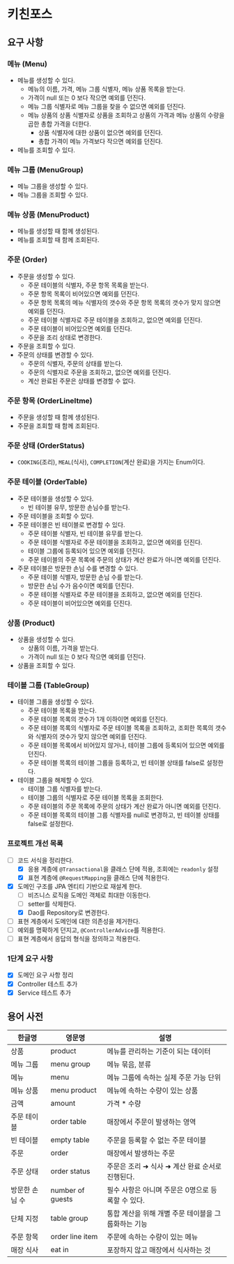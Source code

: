 # 키친포스

## 요구 사항

### 메뉴 (Menu)
- 메뉴를 생성할 수 있다.
  - 메뉴의 이름, 가격, 메뉴 그룹 식별자, 메뉴 상품 목록을 받는다.
  - 가격이 null 또는 0 보다 작으면 예외를 던진다.
  - 메뉴 그룹 식별자로 메뉴 그룹을 찾을 수 없으면 예외를 던진다.
  - 메뉴 상품의 상품 식별자로 상품을 조회하고 상품의 가격과 메뉴 상품의 수량을 곱한 총합 가격을 더한다.
    - 상품 식별자에 대한 상품이 없으면 예외를 던진다.
    - 총합 가격이 메뉴 가격보다 작으면 예외를 던진다.
- 메뉴를 조회할 수 있다.

### 메뉴 그룹 (MenuGroup)

- 메뉴 그룹을 생성할 수 있다.
- 메뉴 그룹을 조회할 수 있다.

### 메뉴 상품 (MenuProduct)

- 메뉴를 생성할 때 함께 생성된다.
- 메뉴를 조회할 때 함께 조회된다.

### 주문 (Order)

- 주문을 생성할 수 있다.
  - 주문 테이블의 식별자, 주문 항목 목록을 받는다.
  - 주문 항목 목록이 비어있으면 예외를 던진다.
  - 주문 항목 목록의 메뉴 식별자의 갯수와 주문 항목 목록의 갯수가 맞지 않으면 예외를 던진다.
  - 주문 테이블 식별자로 주문 테이블을 조회하고, 없으면 예외를 던진다.
  - 주문 테이블이 비어있으면 예외를 던진다.
  - 주문을 조리 상태로 변경한다.
- 주문을 조회할 수 있다.
- 주문의 상태를 변경할 수 있다.
  - 주문의 식별자, 주문의 상태를 받는다.
  - 주문의 식별자로 주문을 조회하고, 없으면 예외를 던진다.
  - 계산 완료된 주문은 상태를 변경할 수 없다.

### 주문 항목 (OrderLineItme)

- 주문을 생성할 때 함께 생성된다.
- 주문을 조회할 때 함께 조회된다.

### 주문 상태 (OrderStatus)

- `COOKING`(조리), `MEAL`(식사), `COMPLETION`(계산 완료)을 가지는 Enum이다.

### 주문 테이블 (OrderTable)

- 주문 테이블을 생성할 수 있다.
  - 빈 테이블 유무, 방문한 손님수를 받는다.
- 주문 테이블을 조회할 수 있다.
- 주문 테이블은 빈 테이블로 변경할 수 있다.
  - 주문 테이블 식별자, 빈 테이블 유무를 받는다.
  - 주문 테이블 식별자로 주문 테이블을 조회하고, 없으면 예외를 던진다.
  - 테이블 그룹에 등록되어 있으면 예외를 던진다.
  - 주문 테이블의 주문 목록에 주문의 상태가 계산 완료가 아니면 예외를 던진다.
- 주문 테이블은 방문한 손님 수를 변경할 수 있다.
  - 주문 테이블 식별자, 방문한 손님 수를 받는다.
  - 방문한 손님 수가 음수이면 예외를 던진다.
  - 주문 테이블 식별자로 주문 테이블을 조회하고, 없으면 예외를 던진다.
  - 주문 테이블이 비어있으면 예외를 던진다.

### 상품 (Product)

- 상품을 생성할 수 있다.
  - 상품의 이름, 가격을 받는다.
  - 가격이 null 또는 0 보다 작으면 예외를 던진다.
- 상품을 조회할 수 있다.

### 테이블 그룹 (TableGroup)

- 테이블 그룹을 생성할 수 있다.
  - 주문 테이블 목록을 받는다.
  - 주문 테이블 목록의 갯수가 1개 이하이면 예외를 던진다.
  - 주문 테이블 목록의 식별자로 주문 테이블 목록을 조회하고, 조회한 목록의 갯수와 식별자의 갯수가 맞지 않으면 예외를 던진다.
  - 주문 테이블 목록에서 비어있지 않거나, 테이블 그룹에 등록되어 있으면 예외를 던진다.
  - 주문 테이블 목록의 테이블 그룹을 등록하고, 빈 테이블 상태를 false로 설정한다.
- 테이블 그룹을 해제할 수 있다.
  - 테이블 그룹 식별자를 받는다.
  - 테이블 그룹의 식별자로 주문 테이블 목록을 조회한다.
  - 주문 테이블의 주문 목록에 주문의 상태가 계산 완료가 아니면 예외를 던진다.
  - 주문 테이블 목록의 테이블 그룹 식별자를 null로 변경하고, 빈 테이블 상태를 false로 설정한다.

### 프로젝트 개선 목록

- [ ] 코드 서식을 정리한다.
  - [X] 응용 계층에 `@Transactional`을 클래스 단에 적용, 조회에는 `readonly` 설정 
  - [X] 표현 계층에 `@RequestMapping`을 클래스 단에 적용한다.
- [X] 도메인 구조를 JPA 엔티티 기반으로 재설계 한다.
  - [ ] 비즈니스 로직을 도메인 객체로 최대한 이동한다.
  - [ ] setter를 삭제한다.
  - [X] Dao를 Repository로 변경한다.
- [ ] 표현 계층에서 도메인에 대한 의존성을 제거한다.
- [ ] 예외를 명확하게 던지고, `@ControllerAdvice`를 적용한다.
- [ ] 표현 계층에서 응답의 형식을 정의하고 적용한다.

### 1단계 요구 사항

- [X] 도메인 요구 사항 정리
- [X] Controller 테스트 추가
- [X] Service 테스트 추가

## 용어 사전

| 한글명 | 영문명 | 설명 |
| --- | --- | --- |
| 상품 | product | 메뉴를 관리하는 기준이 되는 데이터 |
| 메뉴 그룹 | menu group | 메뉴 묶음, 분류 |
| 메뉴 | menu | 메뉴 그룹에 속하는 실제 주문 가능 단위 |
| 메뉴 상품 | menu product | 메뉴에 속하는 수량이 있는 상품 |
| 금액 | amount | 가격 * 수량 |
| 주문 테이블 | order table | 매장에서 주문이 발생하는 영역 |
| 빈 테이블 | empty table | 주문을 등록할 수 없는 주문 테이블 |
| 주문 | order | 매장에서 발생하는 주문 |
| 주문 상태 | order status | 주문은 조리 ➜ 식사 ➜ 계산 완료 순서로 진행된다. |
| 방문한 손님 수 | number of guests | 필수 사항은 아니며 주문은 0명으로 등록할 수 있다. |
| 단체 지정 | table group | 통합 계산을 위해 개별 주문 테이블을 그룹화하는 기능 |
| 주문 항목 | order line item | 주문에 속하는 수량이 있는 메뉴 |
| 매장 식사 | eat in | 포장하지 않고 매장에서 식사하는 것 |

